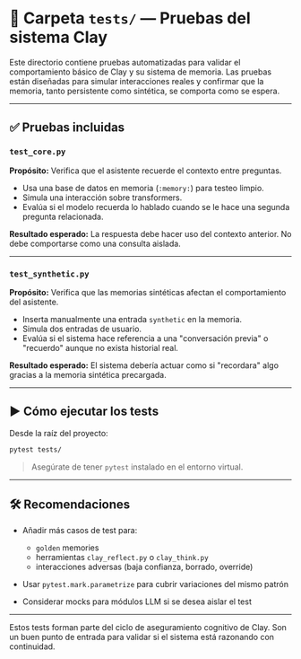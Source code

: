 # 🧪 Carpeta `tests/` — Pruebas del sistema Clay

Este directorio contiene pruebas automatizadas para validar el comportamiento básico de Clay y su sistema de memoria. Las pruebas están diseñadas para simular interacciones reales y confirmar que la memoria, tanto persistente como sintética, se comporta como se espera.

---

## ✅ Pruebas incluidas

### `test_core.py`

**Propósito:** Verifica que el asistente recuerde el contexto entre preguntas.

* Usa una base de datos en memoria (`:memory:`) para testeo limpio.
* Simula una interacción sobre transformers.
* Evalúa si el modelo recuerda lo hablado cuando se le hace una segunda pregunta relacionada.

**Resultado esperado:** La respuesta debe hacer uso del contexto anterior. No debe comportarse como una consulta aislada.

---

### `test_synthetic.py`

**Propósito:** Verifica que las memorias sintéticas afectan el comportamiento del asistente.

* Inserta manualmente una entrada `synthetic` en la memoria.
* Simula dos entradas de usuario.
* Evalúa si el sistema hace referencia a una "conversación previa" o "recuerdo" aunque no exista historial real.

**Resultado esperado:** El sistema debería actuar como si "recordara" algo gracias a la memoria sintética precargada.

---

## ▶️ Cómo ejecutar los tests

Desde la raíz del proyecto:

```bash
pytest tests/
```

> Asegúrate de tener `pytest` instalado en el entorno virtual.

---

## 🛠️ Recomendaciones

* Añadir más casos de test para:

  * `golden` memories
  * herramientas `clay_reflect.py` o `clay_think.py`
  * interacciones adversas (baja confianza, borrado, override)

* Usar `pytest.mark.parametrize` para cubrir variaciones del mismo patrón

* Considerar mocks para módulos LLM si se desea aislar el test

---

Estos tests forman parte del ciclo de aseguramiento cognitivo de Clay. Son un buen punto de entrada para validar si el sistema está razonando con continuidad.
